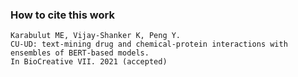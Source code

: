 ### How to cite this work

    Karabulut ME, Vijay-Shanker K, Peng Y.
    CU-UD: text-mining drug and chemical-protein interactions with ensembles of BERT-based models.
    In BioCreative VII. 2021 (accepted)
